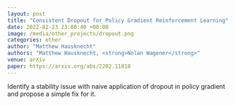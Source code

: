 ```yaml
---
layout: post
title: "Consistent Dropout for Policy Gradient Reinforcement Learning"
date: 2022-02-23 23:00:40 +00:00
image: /media/other_projects/dropout.png
categories: other
author: "Matthew Hausknecht"
authors: "Matthew Hausknecht, <strong>Nolan Wagener</strong>"
venue: arXiv
paper: https://arxiv.org/abs/2202.11818
---
```

Identify a stability issue with naive application of dropout in policy gradient and propose a simple fix for it.
